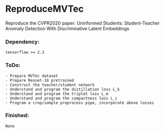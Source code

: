# ReproduceMVTec
Reproduce the CVPR2020 paper:  Uninformed Students: Student-Teacher Anomaly Detection With Discriminative Latent Embeddings


### Dependency:
    tensorflow >= 2.3

### ToDo:
    - Prepare MVTec dataset
    - Prepare Resnet-18 pretrained
    - Construct the teacher/student network
    - Understand and program the distillation loss L_k
    - Understand and program the triplet loss L_m
    - Understand and program the compactness loss L_c
    - Program a crop/sample preprocess pipe, incorporate above losses

### Finished:
    None
